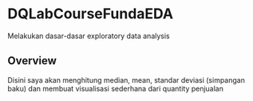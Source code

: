 # DQLabCourseFundaEDA
Melakukan dasar-dasar exploratory data analysis
## Overview
Disini saya akan menghitung median, mean, standar deviasi (simpangan baku) dan membuat visualisasi sederhana dari quantity penjualan
